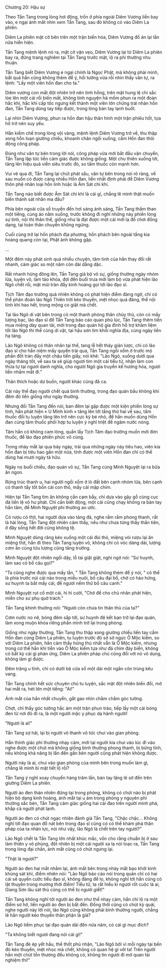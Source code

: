 




Chương 20: Hậu sự


Theo Tần Tang trong lòng hơi động, trốn ở phía ngoài Diêm Vương liền bay vào, e ngại ánh mắt nhìn xem Tần Tang, sau đó không có vào Diêm La phiên.

Diêm La phiên mặt cờ bên trên một trận biến hóa, Diêm Vương đồ án lại lần nữa hiển hiện.

Tần Tang mệnh lệnh nó ra, mặt cờ vặn vẹo, Diêm Vương lại từ Diêm La phiên bay ra, đứng trang nghiêm tại Tần Tang trước mặt, lộ ra phi thường nhu thuận.

Tần Tang biết Diêm Vương e ngại chính là Ngọc Phật, mà không phải mình, bất quá hắn cũng không thèm để ý, hồi tưởng vừa rồi nhìn thấy văn tự, ra lệnh: "Lấy một viên hồn đan cho ta."

Diêm vương con mắt đột nhiên trở nên tinh hồng, trên mặt hung lệ chi sắc lóe lên một cái rồi biến mất, không tình nguyện há mồm phun ra một đoàn hắc khí, hắc khí cấp tốc ngưng kết thành một viên lớn chừng trái nhãn hồn đan, Tần Tang dùng tay tiếp được, trong lòng bàn tay lạnh buốt.

Lại nhìn Diêm Vương, phun ra hồn đan hậu thân hình một trận phiêu hốt, tựa hồ trở nên suy yếu.

Hắn kiềm chế trong lòng vội vàng, mệnh lệnh Diêm Vương trở về, thu thập xong hỗn loạn giường chiếu, khoanh chân ngồi xuống, cầm Hồn đan thôi động công pháp.

Đúng như văn tự bên trong lời nói, công pháp vừa mới bắt đầu vận chuyển, Tần Tang lập tức liền cảm giác được không giống. Một chu thiên xuống tới, tăng lên hiệu quả viễn siêu trước đó, so tắm thuốc còn mạnh hơn.

Vui vẻ qua đi, Tần Tang lại chút phát sầu, văn tự bên trong nói rõ ràng, về sau muốn có được càng nhiều Hồn đan, liền nhất định phải để Diêm Vương thôn phệ nhân loại hồn linh hoặc là Âm Sát chi khí.

Tần Tang nào biết được Âm Sát chi khí là cái gì, chẳng lẽ mình thật muốn biến thành sát nhân ma đầu?

Phía bên ngoài cửa sổ truyền đến hơi sáng ánh sáng, Tần Tang thầm than một tiếng, cùng áo nằm xuống, trước không đi nghĩ những này phiền lòng sự tình, nội thị thân thể, giống như là đạt được một cái mới lạ đồ chơi đồng dạng, tại toàn thân chuyển không ngừng.

Cuối cùng trở lại hồn phách địa phương, hồn phách bên ngoài tầng kia hoàng quang còn tại, Phật ảnh không gặp.

...

Một đêm này phát sinh quá nhiều chuyện, tâm tình của hắn thay đổi rất nhanh, cảm giác so một năm còn dài dằng dặc.

Rất nhanh hừng đông lên, Tần Tang giả bộ vô sự, giống thường ngày nhóm lửa, luyện võ, làm tảo khóa, đợi đến buổi trưa mới làm bộ vừa phát hiện lão Ngô chết rồi, mặt mũi tràn đầy kinh hoảng gọi tới lão đạo sĩ.

Tịch Tâm đạo trưởng quả nhiên không có phát hiện điểm đáng ngờ, chỉ có thể phán đoán lão Ngô Thiên trời kéo thuyền, mệt nhọc quá đáng, thể nội tinh khí hao hết, trong mộng co giật mà chết.

Tại lão Ngô di vật bên trong có một thanh phòng thân chủy thủ, còn có mấy lượng bạc, lão đạo sĩ để Tần Tang báo cáo quan phủ lúc, Tần Tang thêm tiền mua miệng dày quan tài, mời trong đạo quán hộ gia đình hỗ trợ khâm liệm tốt lão Ngô thi thể cùng di vật, tại hậu sơn tìm khối nghĩa địa, cùng ngày liền hạ táng.

Lão Ngô không có thân nhân tại thế, tang lễ hết thảy giản lược, chỉ có lão đạo sĩ cho hắn niệm mấy quyển trải qua, Tần Tang ngồi xổm ở trước mộ phần đốt tràn đầy một chậu tiền giấy, nói khẽ: "Lão Ngô, xuống dưới qua ngày tháng tốt, về sau ta sẽ giúp ngươi tìm một cái tiểu tử, nhận làm con thừa tự tại ngươi danh nghĩa, cho ngươi Ngô gia truyền kế hương hỏa, ngươi liền nhắm mắt đi."

Thân thích hoặc dư buồn, người khác cũng đã ca.

Cái này thế đạo người chết quá bình thường, trong đạo quán bầu không khí đêm đó liền giống như ngày thường.

Nhưng đối Tần Tang đến nói, ban đêm lại gặp được một kiện phiền lòng sự tình, hắn phát hiện « U Minh kinh » tăng lên tới tầng thứ hai về sau, tắm thuốc đối tu luyện tăng lên trở nên cực kỳ bé nhỏ, để hắn muốn dùng Hồn đan cùng tắm thuốc phối hợp tu luyện ý nghĩ triệt để ngâm nước nóng.

Tâm hắn có không cam lòng, quấn lấy Tịch Tâm đạo trưởng muốn mới đơn thuốc, để lão đạo phiền phức vô cùng.

Trong nháy mắt lại qua bảy ngày, trải qua những ngày này tiêu hao, viên kia hồn đan bị tiêu hao gần một nửa, tính được một viên Hồn đan chỉ có thể dùng hai mươi ngày tả hữu.

Ngày nọ buổi chiều, đạo quán vô sự, Tần Tang cùng Minh Nguyệt lại ra bữa ăn ngon.

Rừng trúc thanh u, hai người ngồi xổm ở lò đất bên cạnh nhóm lửa, bên cạnh có thanh tẩy tốt bốn cái con thỏ, mấy cái mập chim.

Hiện tại Tần Tang tìm ăn không cần cạm bẫy, chỉ dựa vào gậy gỗ cùng cục đá liền lệ vô hư phát. Chỉ cần biết động, một cái cũng chạy không ra bàn tay hắn tâm, để Minh Nguyệt phi thường ao ước.

Có rượu có thịt, hai người dựa vào tảng đá, nghe rầm rầm phong thanh, rất là hài lòng, Tần Tang đột nhiên cảm thấy, nếu như chưa từng thấy thần tiên, ở đây sống hết đời cũng không tệ.

Minh Nguyệt dùng răng kéo xuống một cái đùi thỏ, miệng vòi rượu lại ăn miệng thịt, hắn đi theo Tần Tang luyện võ, không chỉ có vóc dáng dài, lượng cơm ăn cùng tửu lượng cũng tăng trưởng.

Minh Nguyệt đột nhiên ngồi dậy, lỗ tai giật giật, nghi ngờ nói: "Sư huynh, làm sao có bồ câu gọi?"

"Ta cũng nghe được qua mấy lần, " Tần Tang không thèm để ý nói, " có thể là phía trước núi cái nào trong miếu nuôi, bồ câu đại bổ, chờ có hào hứng, sư huynh ta bắt mấy cái, để ngươi nếm thử bồ câu canh."

Minh Nguyệt rụt cổ một cái, hì hì cười, "Chớ để cho chủ nhân phát hiện, miễn cho sư phụ quở trách."

Tần Tang khinh thường nói: "Ngươi còn chưa tin thân thủ của ta?"

Cơm nước no nê, bóng đêm sắp tới, sư huynh đệ kết bạn trở lại đạo quán, làm xong muộn khóa riêng phần mình trở lại trong phòng.

Giống như ngày thường, Tần Tang thu thập xong giường chiếu liền tay cầm Hồn đan cùng Diêm La phiên, tu luyện trước đó sờ sờ ngực Ô Mộc kiếm, so với Diêm La phiên, hắn cảm thấy hứng thú nhất vẫn là Ô Mộc kiếm, nhưng trong cơ thể hắn khí tiến vào Ô Mộc kiếm tựa như đá chìm đáy biển, không có bất kỳ cái gì phản ứng, Diêm La phiên pháp chú cũng đối với nó vô dụng, không làm gì được.

Đêm trăng u tĩnh, chỉ có dưới bệ cửa sổ một dài một ngắn côn trùng kêu vang.

Tần Tang chính hết sức chuyên chú tu luyện, sắc mặt đột nhiên biến đổi, mở hai mắt ra, hét lớn một tiếng: "Ai!"

Ánh mắt của hắn nhất chuyển, gắt gao nhìn chằm chằm góc tường.

Chợt, chỉ thấy góc tường hắc ám một trận phun trào, tiếp lấy một cái bóng đen từ nơi đó đi ra, là một người mặc y phục dạ hành người!

"Ngươi là ai!"

Tần Tang sợ hãi, lại bị người vô thanh vô tức chui vào gian phòng.

Hắn thính giác phi thường nhạy cảm, mới tại người kia chui vào lúc đi vào nghe được một chút mà không giống bình thường phong thanh, bị bừng tỉnh, nếu không khả năng bị lấn đến gần bên người cũng phát hiện không được.

Người này là ai, chui vào gian phòng của mình bên trong muốn làm gì, chẳng lẽ mình bí mật tiết lộ rồi?

Tần Tang ý nghĩ xoay chuyển hàng trăm lần, bàn tay lặng lẽ sờ đến trên giường Diêm La phiên.

Người áo đen thản nhiên đứng tại trong phòng, không có chút nào bị phát hiện bộ dạng kinh hoảng, ánh mắt tại u ám trong phòng y nguyên phi thường sắc bén, Tần Tang cảm giác giống hai cái đao trên người mình phá, khắp cả người phát lạnh.

Người áo đen có chút ngạc nhiên đánh giá Tần Tang, "Chậc chậc... Không nghĩ tới đạo quan đổ nát bên trong đạo sĩ cũng có có thể khám phá thân pháp của ta nhãn lực, nói như vậy, lão Ngô là chết trên tay ngươi?"

Lão Ngô chết là Tần Tang lớn nhất khúc mắc, vốn cho rằng chuẩn bị ở sau làm thiên y vô phùng, đột nhiên bị một cái người xa lạ nói toạc ra, Tần Tang trong lòng đại chấn, ánh mắt cũng có chút ngưng lại.

"Thật là ngươi?"

Người áo đen hai mắt nhắm lại, ánh mắt bên trong nháy mắt bạo khởi kinh khủng sát khí, điềm nhiên nói: "Lão Ngô báo cáo nói trong quán chỉ có hai cái sẽ quyền cước tiểu đạo sĩ, không đáng để lo, không nghĩ tới hắn cũng có lật thuyền trong mương thời điểm! Tiểu tử, ta rất hiếu kì ngươi rốt cuộc là ai, Giang Sơn lâu sát thủ cũng có thể bị ngươi giết!"

Tần Tang không nghĩ tới người áo đen như thế nhạy cảm, hắn chỉ lộ ra một điểm sơ hở, liền người áo đen bị bắt đến. Đồng thời cũng có chút kỳ quái, nghe người này lời nói, lão Ngô cũng không phải bình thường người, chẳng lẽ hắn người kéo thuyền thân phận là giả?

Lão Ngô tiềm phục tại đạo quán dài đến nửa năm, có cái gì mục đích?

"Ta không biết ngươi đang nói cái gì!"

Tần Tang đè ép yết hầu, thề thốt phủ nhận, "Lão Ngô bởi vì mỗi ngày tại bến đò kéo thuyền, mệt nhọc mà chết, không có quan hệ gì với ta! Trên người hắn một chút tổn thương đều không có, không tin ngươi đi mở quan tài nghiệm thi!"




